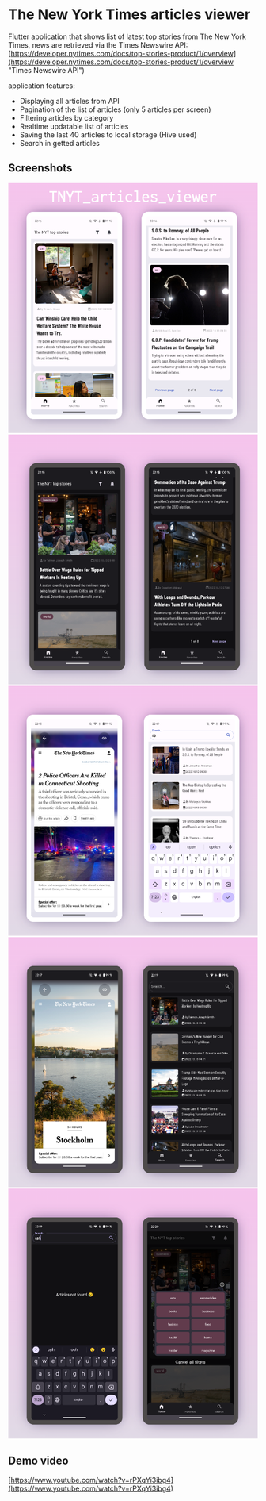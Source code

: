 # The New York Times articles viewer

Flutter application that shows list of latest top stories from The New York Times, news are retrieved via the Times Newswire API:
 [https://developer.nytimes.com/docs/top-stories-product/1/overview](https://developer.nytimes.com/docs/top-stories-product/1/overview "Times Newswire API")

application features:

- Displaying all articles from API
- Pagination of the list of articles (only 5 articles per screen)
- Filtering articles by category
- Realtime updatable list of articles
- Saving the last 40 articles to local storage (Hive used)
- Search in getted articles

## Screenshots

![home_screen_screenshot](/screenshots/image1.png)
![home_screen_dark_screenshot](/screenshots/image2.png)
![article_screen_screenshot](/screenshots/image3.png)
![article_screen_dark_screenshot](/screenshots/image4.png)
![search_and_filters_screenshot](/screenshots/image5.png)

## Demo video
[https://www.youtube.com/watch?v=rPXqYi3ibg4](https://www.youtube.com/watch?v=rPXqYi3ibg4)
